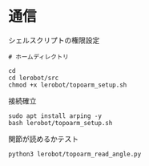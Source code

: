 # 通信

シェルスクリプトの権限設定

```
# ホームディレクトリ

cd
cd lerobot/src
chmod +x lerobot/topoarm_setup.sh
```

接続確立

```
sudo apt install arping -y
bash lerobot/topoarm_setup.sh
```

関節が読めるかテスト

```
python3 lerobot/topoarm_read_angle.py
```